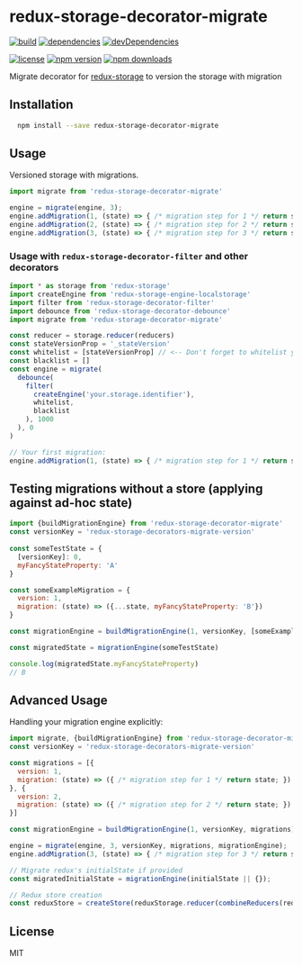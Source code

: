 # redux-storage-decorator-migrate

[![build](https://travis-ci.org/mathieudutour/redux-storage-decorator-migrate.svg)](https://travis-ci.org/mathieudutour/redux-storage-decorator-migrate)
[![dependencies](https://david-dm.org/mathieudutour/redux-storage-decorator-migrate.svg)](https://david-dm.org/mathieudutour/redux-storage-decorator-migrate)
[![devDependencies](https://david-dm.org/mathieudutour/redux-storage-decorator-migrate/dev-status.svg)](https://david-dm.org/mathieudutour/redux-storage-decorator-migrate#info=devDependencies)

[![license](https://img.shields.io/npm/l/redux-storage-decorator-migrate.svg?style=flat-square)](https://www.npmjs.com/package/redux-storage-decorator-migrate)
[![npm version](https://img.shields.io/npm/v/redux-storage-decorator-migrate.svg?style=flat-square)](https://www.npmjs.com/package/redux-storage-decorator-migrate)
[![npm downloads](https://img.shields.io/npm/dm/redux-storage-decorator-migrate.svg?style=flat-square)](https://www.npmjs.com/package/redux-storage-decorator-migrate)

Migrate decorator for [redux-storage][] to version the storage with migration

## Installation

```bash
  npm install --save redux-storage-decorator-migrate
```

## Usage

Versioned storage with migrations.

```js
import migrate from 'redux-storage-decorator-migrate'

engine = migrate(engine, 3);
engine.addMigration(1, (state) => { /* migration step for 1 */ return state; });
engine.addMigration(2, (state) => { /* migration step for 2 */ return state; });
engine.addMigration(3, (state) => { /* migration step for 3 */ return state; });
```

### Usage with `redux-storage-decorator-filter` and other decorators

```js
import * as storage from 'redux-storage'
import createEngine from 'redux-storage-engine-localstorage'
import filter from 'redux-storage-decorator-filter'
import debounce from 'redux-storage-decorator-debounce'
import migrate from 'redux-storage-decorator-migrate'

const reducer = storage.reducer(reducers)
const stateVersionProp = '_stateVersion'
const whitelist = [stateVersionProp] // <-- Don't forget to whitelist your state version property
const blacklist = []
const engine = migrate(
  debounce(
    filter(
      createEngine('your.storage.identifier'),
      whitelist,
      blacklist
    ), 1000
  ), 0
)

// Your first migration:
engine.addMigration(1, (state) => { /* migration step for 1 */ return state; });
```

## Testing migrations without a store (applying against ad-hoc state)

```js
import {buildMigrationEngine} from 'redux-storage-decorator-migrate'
const versionKey = 'redux-storage-decorators-migrate-version'
 
const someTestState = {
  [versionKey]: 0,
  myFancyStateProperty: 'A'
}

const someExampleMigration = {
  version: 1,
  migration: (state) => ({...state, myFancyStateProperty: 'B'})
}

const migrationEngine = buildMigrationEngine(1, versionKey, [someExampleMigration])

const migratedState = migrationEngine(someTestState)

console.log(migratedState.myFancyStateProperty)
// B
```

## Advanced Usage

Handling your migration engine explicitly:

```js
import migrate, {buildMigrationEngine} from 'redux-storage-decorator-migrate'
const versionKey = 'redux-storage-decorators-migrate-version'

const migrations = [{
  version: 1,
  migration: (state) => ({ /* migration step for 1 */ return state; })
}, {
  version: 2,
  migration: (state) => ({ /* migration step for 2 */ return state; })
}]

const migrationEngine = buildMigrationEngine(1, versionKey, migrations)

engine = migrate(engine, 3, versionKey, migrations, migrationEngine);
engine.addMigration(3, (state) => { /* migration step for 3 */ return state; }); // still possible

// Migrate redux's initialState if provided
const migratedInitialState = migrationEngine(initialState || {});

// Redux store creation
const reduxStore = createStore(reduxStorage.reducer(combineReducers(reducers)), migratedInitialState, compose(...enhancers));
```

## License

  MIT

  [redux-storage]: https://github.com/michaelcontento/redux-storage
  [redux-storage-decorator-migrate]: https://github.com/mathieudutour/redux-storage-decorator-migrate
